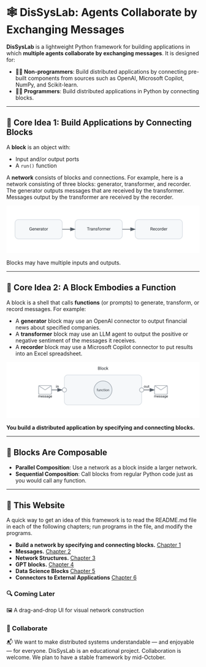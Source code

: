 # 🕸️ DisSysLab: Agents Collaborate by Exchanging Messages

**DisSysLab** is a lightweight Python framework for building applications in which **multiple agents collaborate by exchanging messages**. It is designed for:

- 🧑‍🎓 **Non-programmers**: Build distributed applications by connecting pre-built components from sources such as OpenAI, Microsoft Copilot, NumPy, and Scikit-learn.  
- 🧑‍💻 **Programmers**: Build distributed applications in Python by connecting blocks.

---

## 🔧 Core Idea 1: Build Applications by Connecting Blocks

A **block** is an object with:

- Input and/or output ports  
- A `run()` function  

A **network** consists of blocks and connections. For example, here is a network consisting of three blocks: generator, transformer, and recorder. The generator outputs messages that are received by the transformer. Messages output by the transformer are received by the recorder.



![Example Network Diagram](docs/images/simple_network.svg)

Blocks may have multiple inputs and outputs.

---

## 🔧 Core Idea 2: A Block Embodies a Function

A block is a shell that calls **functions** (or prompts) to generate, transform, or record messages. For example:

- A **generator** block may use an OpenAI connector to output financial news about specified companies.  
- A **transformer** block may use an LLM agent to output the positive or negative sentiment of the messages it receives.  
- A **recorder** block may use a Microsoft Copilot connector to put results into an Excel spreadsheet.

 ![Block Embodies a Function](docs/images/block_embodies_function.svg)

**You build a distributed application by specifying and connecting blocks.**

---

## 🧩 Blocks Are Composable

- **Parallel Composition**: Use a network as a block inside a larger network.  
- **Sequential Composition**: Call blocks from regular Python code just as you would call any function.

---

## 🚦 This Website

A quick way to get an idea of this framework is to read the README.md file in each of the following chapters; run programs in the file, and modify the programs.

- **Build a network by specifying and connecting blocks.** [Chapter 1](dsl/examples/ch01_networks/README.md)
- **Messages.** [Chapter 2](dsl/examples/ch02_keys/README.md)
- **Network Structures.** [Chapter 3](dsl/examples/ch03_fanin_fanout/README.md)
- **GPT blocks.** [Chapter 4](dsl/examples/ch04_GPT/README.md)
- **Data Science Blocks** [Chapter 5](dsl/examples/ch05_ds/README.md)
- **Connectors to External Applications** [Chapter 6](dsl/examples/ch06_git/README.md)

### 🔍 Coming Later
🖼️ A drag-and-drop UI for visual network construction

### 🤝 Collaborate
📬 We want to make distributed systems understandable — and enjoyable — for everyone.
DisSysLab is an educational project. Collaboration is welcome. We plan to have a stable framework by mid-October.
